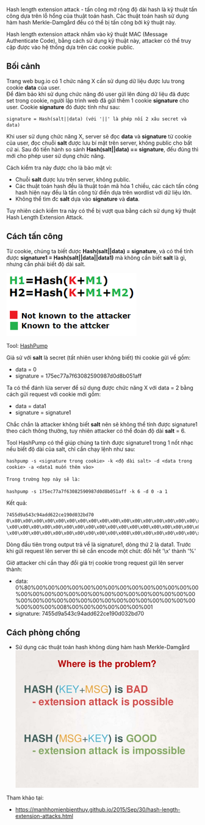 Hash length extension attack - tấn công mở rộng độ dài hash là kỹ thuật tấn công dựa trên lỗ hổng của thuật toán hash. Các thuật toán hash sử dụng hàm hash Merkle-Damgård đều có thể bị tấn công bởi kỹ thuật này.<br>

Hash length extension attack nhắm vào kỹ thuật MAC (Message Authenticate Code), bằng cách sử dụng kỹ thuật này, 
attacker có thể truy cập được vào hệ thống dựa trên các cookie public.

## Bối cảnh

Trang web bug.io có 1 chức năng X cần sử dụng dữ liệu được lưu trong cookie **data** của user.<br>
Để đảm bảo khi sử dụng chức năng đó user gửi lên đúng dữ liệu đã được set trong cookie, 
người lập trình web đã gửi thêm 1 cookie **signature** cho user. Cookie **signature** đó được tính như sau:<br>
```shell
signature = Hash(salt||data) (với '||' là phép nối 2 xâu secret và data)
```
Khi user sử dụng chức năng X, server sẽ đọc **data** và **signature** từ cookie của user, 
đọc chuỗi **salt** được lưu bí mật trên server, không public cho bất cứ ai. 
Sau đó tiến hành so sánh **Hash(salt||data) == signature**, đếu đúng thì mới cho phép user sử dụng chức năng.

Cách kiểm tra này được cho là bảo mật vì:
- Chuỗi **salt** được lưu trên server, không public.
- Các thuật toán hash đều là thuật toán mã hóa 1 chiều, 
các cách tấn công hash hiện nay đều là tấn công từ điển dựa trên wordlist với dữ liệu lớn.
- Không thể tìm đc **salt** dựa vào **signature** và **data**.

Tuy nhiên cách kiểm tra này có thể bị vượt qua bằng cách sử dụng kỹ thuật Hash Length Extension Attack.

## Cách tấn công

Từ cookie, chúng ta biết được **Hash(salt||data) = signature**, 
và có thể tính được **signature1 = Hash(salt||data||data1)** mà không cần biết **salt** là gì, 
nhưng cần phải biết độ dài salt.

![pic1](./attack.png)

Tool: [HashPump](https://github.com/bwall/HashPump)

Giả sử  với **salt** là secret (tất nhiên user không biết) thì cookie gửi về gồm:
- data = 0
- signature = 175ec77a7f63082590987d0d8b051aff

Ta có thể đánh lừa server để sử dụng được chức năng X với data = 2 
bằng cách gửi request với cookie mới gồm:
- data = data1
- signature = signature1

Chắc chắn là attacker không biết **salt** nên sẽ không thể tính được signature1 theo cách thông thường, 
tuy nhiên attacker có thể đoán độ dài **salt** = 6.

Tool HashPump có thể giúp chúng ta tính được signature1 trong 1 nốt nhạc nếu biết độ dài của salt, 
chỉ cần chạy lệnh như sau:
```shell
hashpump -s <signature trong cookie> -k <độ dài salt> -d <data trong cookie> -a <data1 muốn thêm vào>

Trong trường hợp này sẽ là:

hashpump -s 175ec77a7f63082590987d0d8b051aff -k 6 -d 0 -a 1
```
Kết quả:
```shell
7455d9a543c94add622ce190d032bd70
0\x80\x00\x00\x00\x00\x00\x00\x00\x00\x00\x00\x00\x00\x00\x00\x00\x00\x00\x00
\x00\x00\x00\x00\x00\x00\x00\x00\x00\x00\x00\x00\x00\x00\x00\x00\x00\x00\x00
\x00\x00\x00\x00\x00\x00\x00\x00\x00\x00\x008\x00\x00\x00\x00\x00\x00\x001
```
Dòng đầu tiên trong output trả về là signature1, dòng thứ 2 là data1. 
Trước khi gửi request lên server thì sẽ cần encode một chút: đổi hết '\x' thành '%'

Giờ attacker chỉ cần thay đổi giá trị cookie trong request gửi lên server thành:
- data: 0%80%00%00%00%00%00%00%00%00%00%00%00%00%00%00%00%00%00%00%00%00%00%00%00%00%00%00%00%00%00%00%00%00%00%00%00%00%00%00%00%00%00%00%00%00%00%00%00%008%00%00%00%00%00%00%001
- signature: 7455d9a543c94add622ce190d032bd70

## Cách phòng chống
- Sử dụng các thuật toán hash không dùng hàm hash Merkle-Damgård
![pic2](./security-hole-11-unusual-security-vulnerabilities-yuriy-bilyk-26-638.jpg)

Tham khảo tại:
- https://manhhomienbienthuy.github.io/2015/Sep/30/hash-length-extension-attacks.html
